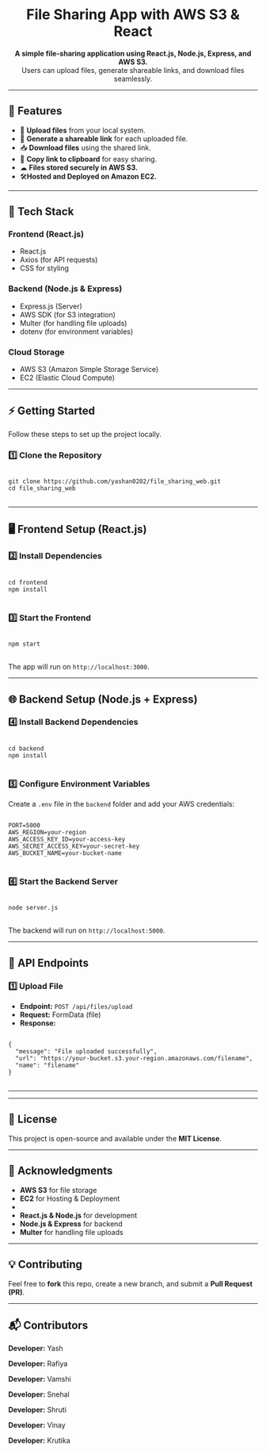 <h1 align="center">File Sharing App with AWS S3 & React</h1>

<p align="center">
  <b>A simple file-sharing application using React.js, Node.js, Express, and AWS S3.</b><br>
  Users can upload files, generate shareable links, and download files seamlessly.
</p>

---

<h2>🚀 Features</h2>
<ul>
  <li>📂 <b>Upload files</b> from your local system.</li>
  <li>🔗 <b>Generate a shareable link</b> for each uploaded file.</li>
  <li>📥 <b>Download files</b> using the shared link.</li>
  <li>🔄 <b>Copy link to clipboard</b> for easy sharing.</li>
  <li>☁ <b>Files stored securely in AWS S3.</b></li>
  <li>🛠️<b>Hosted and Deployed on Amazon EC2.</b></li>
</ul>

---

<h2>📌 Tech Stack</h2>

<h3>Frontend (React.js)</h3>
<ul>
  <li>React.js</li>
  <li>Axios (for API requests)</li>
  <li>CSS for styling</li>
</ul>

<h3>Backend (Node.js & Express)</h3>
<ul>
  <li>Express.js (Server)</li>
  <li>AWS SDK (for S3 integration)</li>
  <li>Multer (for handling file uploads)</li>
  <li>dotenv (for environment variables)</li>
</ul>

<h3>Cloud Storage</h3>
<ul>
  <li>AWS S3 (Amazon Simple Storage Service)</li>
  <li>EC2 (Elastic Cloud Compute)</li>
</ul>

---

<h2>⚡ Getting Started</h2>
<p>Follow these steps to set up the project locally.</p>

<h3>1️⃣ Clone the Repository</h3>
<pre>
<code>
git clone https://github.com/yashan0202/file_sharing_web.git
cd file_sharing_web
</code>
</pre>

---

<h2>🖥 Frontend Setup (React.js)</h2>

<h3>2️⃣ Install Dependencies</h3>
<pre>
<code>
cd frontend
npm install
</code>
</pre>

<h3>3️⃣ Start the Frontend</h3>
<pre>
<code>
npm start
</code>
</pre>
<p>The app will run on <code>http://localhost:3000</code>.</p>

---

<h2>🌐 Backend Setup (Node.js + Express)</h2>

<h3>4️⃣ Install Backend Dependencies</h3>
<pre>
<code>
cd backend
npm install
</code>
</pre>

<h3>5️⃣ Configure Environment Variables</h3>
<p>Create a <code>.env</code> file in the <code>backend</code> folder and add your AWS credentials:</p>

<pre>
<code>
PORT=5000
AWS_REGION=your-region
AWS_ACCESS_KEY_ID=your-access-key
AWS_SECRET_ACCESS_KEY=your-secret-key
AWS_BUCKET_NAME=your-bucket-name
</code>
</pre>

<h3>6️⃣ Start the Backend Server</h3>
<pre>
<code>
node server.js
</code>
</pre>
<p>The backend will run on <code>http://localhost:5000</code>.</p>

---

<h2>📌 API Endpoints</h2>

<h3>1️⃣ Upload File</h3>
<ul>
  <li><b>Endpoint:</b> <code>POST /api/files/upload</code></li>
  <li><b>Request:</b> FormData (file)</li>
  <li><b>Response:</b></li>
</ul>

<pre>
<code>
{
  "message": "File uploaded successfully",
  "url": "https://your-bucket.s3.your-region.amazonaws.com/filename",
  "name": "filename"
}
</code>
</pre>

---

---

<h2>📜 License</h2>
<p>This project is open-source and available under the <b>MIT License</b>.</p>

---

<h2>🙌 Acknowledgments</h2>
<ul>
  <li><b>AWS S3</b> for file storage</li>
  <li><b>EC2</b> for Hosting & Deployment<li>
  <li><b>React.js & Node.js</b> for development</li>
  <li><b>Node.js & Express</b> for backend
  <li><b>Multer</b> for handling file uploads</li>
</ul>

---

<h2>💡 Contributing</h2>
<p>Feel free to <b>fork</b> this repo, create a new branch, and submit a <b>Pull Request (PR)</b>.</p>

---

<h2>📬 Contributors</h2>
<p><b>Developer:</b> Yash</a></p>
<p><b>Developer:</b> Rafiya</a></p>
<p><b>Developer:</b> Vamshi</a></p>
<p><b>Developer:</b> Snehal</a></p>
<p><b>Developer:</b> Shruti</a></p>
<p><b>Developer:</b> Vinay</a></p>
<p><b>Developer:</b> Krutika</a></p>


